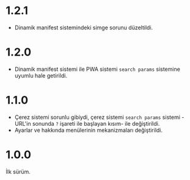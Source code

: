 # 1.2.1
- Dinamik manifest sistemindeki simge sorunu düzeltildi.

# 1.2.0
- Dinamik manifest sistemi ile PWA sistemi `search params` sistemine uyumlu hale getirildi.

# 1.1.0
- Çerez sistemi sorunlu gibiydi, çerez sistemi `search params` sistemi -URL'in sonunda `?` işareti ile başlayan kısım- ile değiştirildi.
- Ayarlar ve hakkında menülerinin mekanizmaları değiştirildi.

# 1.0.0
İlk sürüm.
